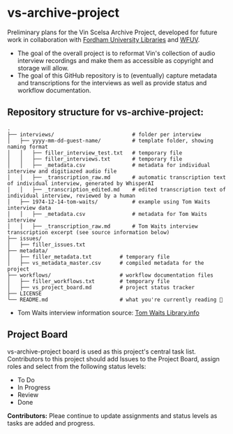 # vs-archive-project

Preliminary plans for the Vin Scelsa Archive Project, developed for future work in collaboration with [Fordham University Libraries](https://www.fordham.edu/resources/libraries/) and [WFUV](http://wfuv.org). 
- The goal of the overall project is to reformat Vin's collection of audio interview recordings and make them as accessible as copyright and storage will allow. 
- The goal of this GitHub repository is to (eventually) capture metadata and transcriptions for the interviews as well as provide status and workflow documentation.

## Repository structure for vs-archive-project:
```
.
├── interviews/                         # folder per interview 
│   ├── yyyy-mm-dd-guest-name/          # template folder, showing naming format 
│   │   ├── filler_interview_test.txt   # temporary file 
│   │   ├── filler_interviews.txt       # temporary file
│   │   ├── _metadata.csv               # metadata for individual interview and digitiazed audio file
│   │   ├── _transcription_raw.md       # automatic transcription text of individual interview, generated by WhisperAI
│   │   ├── _transcription_edited.md    # edited transcription text of individual interview, reviewed by a human
│   ├── 1974-12-14-tom-waits/           # example using Tom Waits interview data 
│   │   ├── _metadata.csv               # metadata for Tom Waits interview
│   │   ├── _transcription_raw.md       # Tom Waits interview transcription excerpt (see source information below)
├── issues/
│   ├── filler_issues.txt
├── metadata/                           
│   ├── filler_metadata.txt         # temporary file
│   ├── vs_metadata_master.csv      # compiled metadata for the project
├── workflows/                      # workflow documentation files
│   ├── filler_workflows.txt        # temporary file
│   ├── vs_project_board.md         # project status tracker
├── LICENSE
└── README.md                       # what you're currently reading 🙂
```
* Tom Waits interview information source: [Tom Waits Library.info](http://tomwaitslibrary.info/biography/interviews/wnew-fm-idiots-delight/)

## Project Board
vs-archive-project board is used as this project's central task list. Contributors to this project should add Issues to the Project Board, assign roles and select from the following status levels: 

- To Do
- In Progress
- Review
- Done

**Contributors:** Pleae continue to update assignments and status levels as tasks are added and progress.
